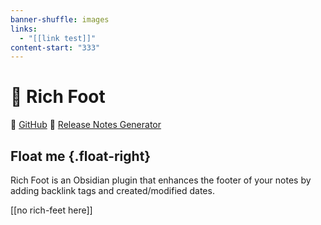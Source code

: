 ```yaml
---
banner-shuffle: images
links:
  - "[[link test]]"
content-start: "333"
---
```


# 🦶 Rich Foot
🐙 [GitHub](https://github.com/jparkerweb/rich-foot)
📝 [Release Notes Generator](https://jparkerweb.github.io/release-notes/)

## Float me {.float-right}

Rich Foot is an Obsidian plugin that enhances the footer of your notes by adding backlink tags and created/modified dates.


[[no rich-feet here]]
